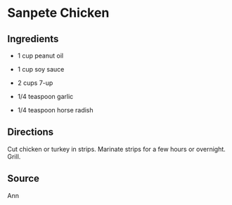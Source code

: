 Sanpete Chicken
================


Ingredients
-----------

* 1 cup peanut oil

* 1 cup soy sauce

* 2 cups 7-up

* 1/4 teaspoon garlic

* 1/4 teaspoon horse radish


Directions
----------

Cut chicken or turkey in strips. Marinate strips for a few hours or overnight. Grill.


Source
------

Ann
